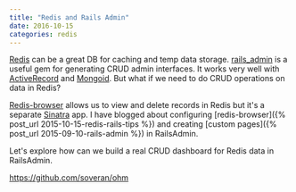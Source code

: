 ```yaml
---
title: "Redis and Rails Admin"
date: 2016-10-15
categories: redis
---
```


[Redis](http://redis.io/) can be a great DB for caching and temp data storage.  [rails_admin](https://github.com/sferik/rails_admin) is a useful gem for generating CRUD admin interfaces.  It works very well with [ActiveRecord](http://guides.rubyonrails.org/active_record_basics.html) and [Mongoid](https://github.com/mongodb/mongoid).  But what if we need to do CRUD operations on data in Redis?  

[Redis-browser](https://github.com/humante/redis-browser) allows us to view and delete records in Redis but it's a separate [Sinatra](http://www.sinatrarb.com/) app.  I have blogged about configuring [redis-browser]({% post_url 2015-10-15-redis-rails-tips %}) and creating [custom pages]({% post_url 2015-09-10-rails-admin %}) in RailsAdmin.

Let's explore how can we build a real CRUD dashboard for Redis data in RailsAdmin.  

https://github.com/soveran/ohm
